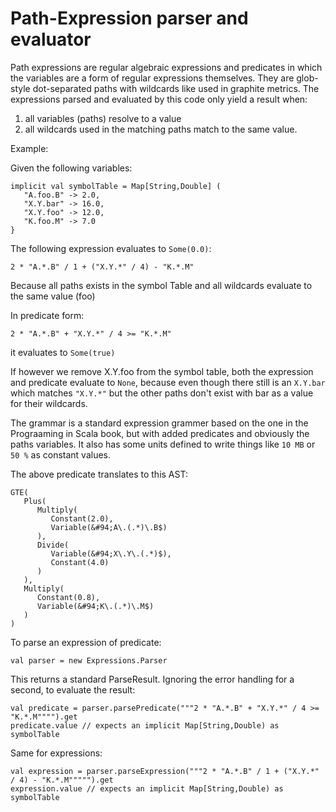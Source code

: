 Path-Expression parser and evaluator
====================================

Path expressions are regular algebraic expressions and predicates in which the variables are a form of regular expressions themselves.
They are glob-style dot-separated paths with wildcards like used in graphite metrics. The expressions parsed and evaluated by this code
only yield a result when:

1. all variables (paths) resolve to a value
2. all wildcards used in the matching paths match to the same value.

Example:

Given the following variables:

    implicit val symbolTable = Map[String,Double] (
       "A.foo.B" -> 2.0,
       "X.Y.bar" -> 16.0,
       "X.Y.foo" -> 12.0,
       "K.foo.M" -> 7.0
    }

The following expression evaluates to `Some(0.0)`:

    2 * "A.*.B" / 1 + ("X.Y.*" / 4) - "K.*.M"

Because all paths exists in the symbol Table and all wildcards evaluate to the same value (foo)

In predicate form:

    2 * "A.*.B" + "X.Y.*" / 4 >= "K.*.M"

it evaluates to `Some(true)`

If however we remove X.Y.foo from the symbol table, both the expression and predicate evaluate to `None`,
because even though there still is an `X.Y.bar` which matches `"X.Y.*"` but the other paths don't exist with
bar as a value for their wildcards.


The grammar is a standard expression grammer based on the one in the Prograaming in Scala book, but with added
predicates and obviously the paths variables. It also has some units defined to write things like `10 MB` or `50 %`
as constant values.

The above predicate translates to this AST:

    GTE(
       Plus(
          Multiply(
             Constant(2.0),
             Variable(&#94;A\.(.*)\.B$)
          ),
          Divide(
             Variable(&#94;X\.Y\.(.*)$),
             Constant(4.0)
          )
       ),
       Multiply(
          Constant(0.8),
          Variable(&#94;K\.(.*)\.M$)
       )
    )

To parse an expression of predicate:

    val parser = new Expressions.Parser

This returns a standard ParseResult. Ignoring the error handling for a second, to evaluate the result:

    val predicate = parser.parsePredicate("""2 * "A.*.B" + "X.Y.*" / 4 >= "K.*.M"""").get
    predicate.value // expects an implicit Map[String,Double) as symbolTable


Same for expressions:

    val expression = parser.parseExpression("""2 * "A.*.B" / 1 + ("X.Y.*" / 4) - "K.*.M""""").get
    expression.value // expects an implicit Map[String,Double) as symbolTable
